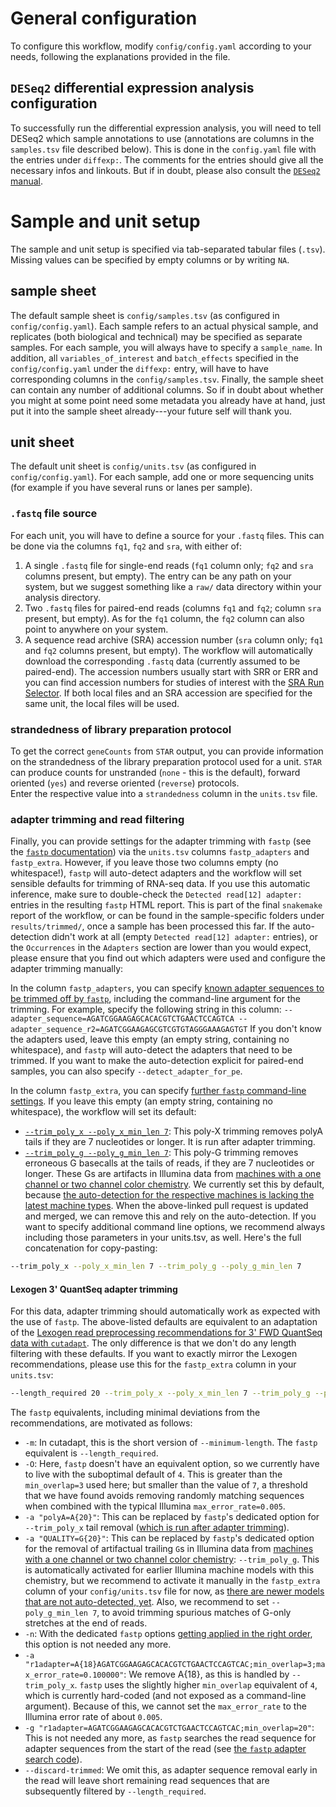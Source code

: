 # General configuration

To configure this workflow, modify `config/config.yaml` according to your needs, following the explanations provided in the file.

## `DESeq2` differential expression analysis configuration

To successfully run the differential expression analysis, you will need to tell DESeq2 which sample annotations to use (annotations are columns in the `samples.tsv` file described below).
This is done in the `config.yaml` file with the entries under `diffexp:`.
The comments for the entries should give all the necessary infos and linkouts.
But if in doubt, please also consult the [`DESeq2` manual](https://www.bioconductor.org/packages/devel/bioc/vignettes/DESeq2/inst/doc/DESeq2.html).

# Sample and unit setup

The sample and unit setup is specified via tab-separated tabular files (`.tsv`).
Missing values can be specified by empty columns or by writing `NA`.

## sample sheet

The default sample sheet is `config/samples.tsv` (as configured in `config/config.yaml`).
Each sample refers to an actual physical sample, and replicates (both biological and technical) may be specified as separate samples.
For each sample, you will always have to specify a `sample_name`.
In addition, all `variables_of_interest` and `batch_effects` specified in the `config/config.yaml` under the `diffexp:` entry, will have to have corresponding columns in the `config/samples.tsv`.
Finally, the sample sheet can contain any number of additional columns.
So if in doubt about whether you might at some point need some metadata you already have at hand, just put it into the sample sheet already---your future self will thank you.

## unit sheet

The default unit sheet is `config/units.tsv` (as configured in `config/config.yaml`).
For each sample, add one or more sequencing units (for example if you have several runs or lanes per sample).

### `.fastq` file source

For each unit, you will have to define a source for your `.fastq` files.
This can be done via the columns `fq1`, `fq2` and `sra`, with either of:
1. A single `.fastq` file for single-end reads (`fq1` column only; `fq2` and `sra` columns present, but empty).
  The entry can be any path on your system, but we suggest something like a `raw/` data directory within your analysis directory.
2. Two `.fastq` files for paired-end reads (columns `fq1` and `fq2`; column `sra` present, but empty).
  As for the `fq1` column, the `fq2` column can also point to anywhere on your system.
3. A sequence read archive (SRA) accession number (`sra` column only; `fq1` and `fq2` columns present, but empty).
  The workflow will automatically download the corresponding `.fastq` data (currently assumed to be paired-end).
  The accession numbers usually start with SRR or ERR and you can find accession numbers for studies of interest with the [SRA Run Selector](https://trace.ncbi.nlm.nih.gov/Traces/study/).
If both local files and an SRA accession are specified for the same unit, the local files will be used.

### strandedness of library preparation protocol

To get the correct `geneCounts` from `STAR` output, you can provide information on the strandedness of the library preparation protocol used for a unit.
`STAR` can produce counts for unstranded (`none` - this is the default), forward oriented (`yes`) and reverse oriented (`reverse`) protocols.  
Enter the respective value into a `strandedness` column in the `units.tsv` file.

### adapter trimming and read filtering

Finally, you can provide settings for the adapter trimming with `fastp` (see the [`fastp` documentation](https://github.com/OpenGene/fastp)) via the `units.tsv` columns `fastp_adapters` and `fastp_extra`.
However, if you leave those two columns empty (no whitespace!), `fastp` will auto-detect adapters and the workflow will set sensible defaults for trimming of RNA-seq data.
If you use this automatic inference, make sure to double-check the `Detected read[12] adapter:` entries in the resulting `fastp` HTML report.
This is part of the final `snakemake` report of the workflow, or can be found in the sample-specific folders under `results/trimmed/`, once a sample has been processed this far.
If the auto-detection didn't work at all (empty `Detected read[12] adapter:` entries), or the `Occurrences` in the `Adapters` section are lower than you would expect, please ensure that you find out which adapters were used and configure the adapter trimming manually:

In the column `fastp_adapters`, you can specify [known adapter sequences to be trimmed off by `fastp`](https://github.com/OpenGene/fastp?tab=readme-ov-file#adapters), including the command-line argument for the trimming.
For example, specify the following string in this column: `--adapter_sequence=AGATCGGAAGAGCACACGTCTGAACTCCAGTCA --adapter_sequence_r2=AGATCGGAAGAGCGTCGTGTAGGGAAAGAGTGT`
If you don't know the adapters used, leave this empty (an empty string, containing no whitespace), and `fastp` will auto-detect the adapters that need to be trimmed.
If you want to make the auto-detection explicit for paired-end samples, you can also specify `--detect_adapter_for_pe`.

In the column `fastp_extra`, you can specify [further `fastp` command-line settings](https://github.com/OpenGene/fastp?tab=readme-ov-file#all-options).
If you leave this empty (an empty string, containing no whitespace), the workflow will set its default:
* [`--trim_poly_x --poly_x_min_len 7`](https://github.com/OpenGene/fastp?tab=readme-ov-file#polyx-tail-trimming): This poly-X trimming removes polyA tails if they are 7 nucleotides or longer.
  It is run after adapter trimming.
* [`--trim_poly_g --poly_g_min_len 7`](https://github.com/OpenGene/fastp?tab=readme-ov-file#polyx-tail-trimming): This poly-G trimming removes erroneous G basecalls at the tails of reads, if they are 7 nucleotides or longer.
  These Gs are artifacts in Illumina data from [machines with a one channel or two channel color chemistry](https://github.com/OpenGene/fastp/pull/508#issuecomment-3028078859).
  We currently set this by default, because [the auto-detection for the respective machines is lacking the latest machine types](https://github.com/OpenGene/fastp/pull/508).
  When the above-linked pull request is updated and merged, we can remove this and rely on the auto-detection.
If you want to specify additional command line options, we recommend always including those parameters in your units.tsv, as well.
Here's the full concatenation for copy-pasting:

```bash
--trim_poly_x --poly_x_min_len 7 --trim_poly_g --poly_g_min_len 7
```

#### Lexogen 3' QuantSeq adapter trimming

For this data, adapter trimming should automatically work as expected with the use of `fastp`.
The above-listed defaults are equivalent to an adaptation of the [Lexogen read preprocessing recommendations for 3' FWD QuantSeq data with `cutadapt`](https://faqs.lexogen.com/faq/what-sequences-should-be-trimmed).
The only difference is that we don't do any length filtering with these defaults.
If you want to exactly mirror the Lexogen recommendations, please use this for the `fastp_extra` column in your `units.tsv`:

```bash
--length_required 20 --trim_poly_x --poly_x_min_len 7 --trim_poly_g --poly_g_min_len 7
```

The `fastp` equivalents, including minimal deviations from the recommendations, are motivated as follows:
* `-m`: In cutadapt, this is the short version of `--minimum-length`. The `fastp` equivalent is `--length_required`.
* `-O`: Here, `fastp` doesn't have an equivalent option, so we currently have to live with the suboptimal default of `4`. This is greater than the `min_overlap=3` used here; but smaller than the value of `7`, a threshold that we have found avoids removing randomly matching sequences when combined with the typical Illumina `max_error_rate=0.005`.
* `-a "polyA=A{20}"`: This can be replaced by `fastp`'s dedicated option for `--trim_poly_x` tail removal ([which is run after adapter trimming](https://github.com/OpenGene/fastp?tab=readme-ov-file#global-trimming)).
* `-a "QUALITY=G{20}"`: This can be replaced by `fastp`'s dedicated option for the removal of artifactual trailing `G`s in Illumina data from [machines with a one channel or two channel color chemistry](https://github.com/OpenGene/fastp/pull/508#issuecomment-3028078859): `--trim_poly_g`.
  This is automatically activated for earlier Illumina machine models with this chemistry, but we recommend to activate it manually in the `fastp_extra` column of your `config/units.tsv` file for now, as [there are newer models that are not auto-detected, yet](https://github.com/OpenGene/fastp/pull/508).
  Also, we recommend to set `--poly_g_min_len 7`, to avoid trimming spurious matches of G-only stretches at the end of reads.
* `-n`: With the dedicated `fastp` options [getting applied in the right order](https://github.com/OpenGene/fastp?tab=readme-ov-file#global-trimming), this option is not needed any more.
* `-a "r1adapter=A{18}AGATCGGAAGAGCACACGTCTGAACTCCAGTCAC;min_overlap=3;max_error_rate=0.100000"`: We remove A{18}, as this is handled by `--trim_poly_x`.
  `fastp` uses the slightly higher `min_overlap` equivalent of `4`, which is currently hard-coded (and not exposed as a command-line argument).
  Because of this, we cannot set the `max_error_rate` to the Illumina error rate of about `0.005`.
* `-g "r1adapter=AGATCGGAAGAGCACACGTCTGAACTCCAGTCAC;min_overlap=20"`: This is not needed any more, as `fastp` searches the read sequence for adapter sequences from the start of the read (see [the `fastp` adapter search code](https://github.com/OpenGene/fastp/blob/723a4293a42f1ca05b93c37db6a157b4235c4dcc/src/adaptertrimmer.cpp#L92)).
* `--discard-trimmed`: We omit this, as adapter sequence removal early in the read will leave short remaining read sequences that are subsequently filtered by `--length_required`.

